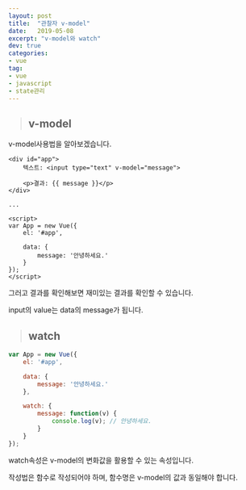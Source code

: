 ```yaml
---
layout: post
title:  "관찰자 v-model"
date:   2019-05-08
excerpt: "v-model와 watch"
dev: true
categories:
- vue
tag:
- vue
- javascript
- state관리
---
```


> ## v-model

v-model사용법을 알아보겠습니다.

```vue
<div id="app">
    텍스트: <input type="text" v-model="message">

    <p>결과: {{ message }}</p>
</div>

...

<script>
var App = new Vue({
    el: '#app',

    data: {
        message: '안녕하세요.'
    }
});
</script>
```

그러고 결과를 확인해보면 재미있는 결과를 확인할 수 있습니다.

input의 value는 data의 message가 됩니다.

> ## watch

```javascript
var App = new Vue({
    el: '#app',

    data: {
        message: '안녕하세요.'
    },

    watch: {
        message: function(v) {
            console.log(v); // 안녕하세요.
        }
    }
});
```

watch속성은 v-model의 변화값을 활용할 수 있는 속성입니다.

작성법은 함수로 작성되어야 하며, 함수명은 v-model의 값과 동일해야 합니다.